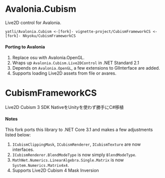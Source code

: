 # Avalonia.Cubism

Live2D control for Avalonia.

`yatli/Avalonia.Cubism <-[fork]- vignette-project/CubismFrameworkCS <-[fork]- Nkyoku/CubismFrameworkCS`

#### Porting to Avalonia

1. Replace osu with Avalonia.OpenGL.
2. Wraps up `Avalonia.Cubism.Live2DControl` in .NET Standard 2.1
3. Depends on `Avalonia.OpenGL`, a few extensions to GlInterface are added.
4. Supports loading Live2D assets from file or avares.

# CubismFrameworkCS
Live2D Cubism 3 SDK NativeをUnityを使わず勝手にC#移植

#### Notes
This fork ports this library to .NET Core 3.1 and makes a few adjustments listed below:

1. `ICubismClippingMask`, `ICubismRenderer`, `ICubismTexture` are now interfaces.
2. `ICubismRenderer.BlendModeType` is now simply `BlendModeType`.
3. `MathNet.Numerics.LinearAlgebra.Single.Matrix` is now `System.Numerics.Matrix4x4`.
4. Supports Live2D Cubism 4 Mask Inversion

